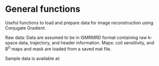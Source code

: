 # General functions
Useful functions to load and prepare data for image reconstruction using Conjugate Gradient.

Raw data: Data are assumed to be in ISMRMRD format containing raw k-space data, trajectory, and header information.
Maps: coil sensitivity, and B<sup>0</sup> maps and mask are loaded from a saved mat file.

Sample data is available at:
